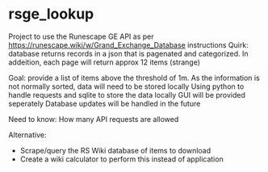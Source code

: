 # rsge_lookup
Project to use the Runescape GE API as per https://runescape.wiki/w/Grand_Exchange_Database instructions
  Quirk: database returns records in a json that is pagenated and categorized. In addeition, each page will return approx 12 items (strange)

Goal: provide a list of items above the threshold of 1m.
  As the information is not normally sorted, data will need to be stored locally
  Using python to handle requests and sqlite to store the data locally
  GUI will be provided seperately
  Database updates will be handled in the future

Need to know:
  How many API requests are allowed
 
 
Alternative:
* Scrape/query the RS Wiki database of items to download
* Create a wiki calculator to perform this instead of application

